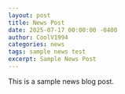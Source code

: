 ```yaml
---
layout: post
title: News Post
date: 2025-07-17 00:00:00 -0400
author: CoolV1994
categories: news
tags: sample news test
excerpt: Sample News Post
---
```


This is a sample news blog post.
